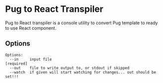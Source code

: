 # Pug to React Transpiler
Pug to React transpiler is a console utility to convert Pug template to ready to use React component.

## Options
```
Options:
  --in     input file                                                        [required]
  --out    file to write output to, or stdout if skipped
  --watch  if given will start watching for changes... out should be set!!!
  ```